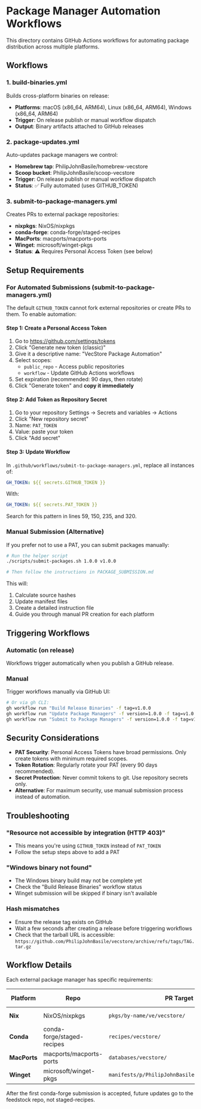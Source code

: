 # Package Manager Automation Workflows

This directory contains GitHub Actions workflows for automating package distribution across multiple platforms.

## Workflows

### 1. build-binaries.yml
Builds cross-platform binaries on release:
- **Platforms**: macOS (x86_64, ARM64), Linux (x86_64, ARM64), Windows (x86_64, ARM64)
- **Trigger**: On release publish or manual workflow dispatch
- **Output**: Binary artifacts attached to GitHub releases

### 2. package-updates.yml
Auto-updates package managers we control:
- **Homebrew tap**: PhilipJohnBasile/homebrew-vecstore
- **Scoop bucket**: PhilipJohnBasile/scoop-vecstore
- **Trigger**: On release publish or manual workflow dispatch
- **Status**: ✅ Fully automated (uses GITHUB_TOKEN)

### 3. submit-to-package-managers.yml
Creates PRs to external package repositories:
- **nixpkgs**: NixOS/nixpkgs
- **conda-forge**: conda-forge/staged-recipes
- **MacPorts**: macports/macports-ports
- **Winget**: microsoft/winget-pkgs
- **Status**: ⚠️ Requires Personal Access Token (see below)

## Setup Requirements

### For Automated Submissions (submit-to-package-managers.yml)

The default `GITHUB_TOKEN` cannot fork external repositories or create PRs to them. To enable automation:

#### Step 1: Create a Personal Access Token
1. Go to https://github.com/settings/tokens
2. Click "Generate new token (classic)"
3. Give it a descriptive name: "VecStore Package Automation"
4. Select scopes:
   - `public_repo` - Access public repositories
   - `workflow` - Update GitHub Actions workflows
5. Set expiration (recommended: 90 days, then rotate)
6. Click "Generate token" and **copy it immediately**

#### Step 2: Add Token as Repository Secret
1. Go to your repository Settings → Secrets and variables → Actions
2. Click "New repository secret"
3. Name: `PAT_TOKEN`
4. Value: paste your token
5. Click "Add secret"

#### Step 3: Update Workflow
In `.github/workflows/submit-to-package-managers.yml`, replace all instances of:
```yaml
GH_TOKEN: ${{ secrets.GITHUB_TOKEN }}
```

With:
```yaml
GH_TOKEN: ${{ secrets.PAT_TOKEN }}
```

Search for this pattern in lines 59, 150, 235, and 320.

### Manual Submission (Alternative)

If you prefer not to use a PAT, you can submit packages manually:

```bash
# Run the helper script
./scripts/submit-packages.sh 1.0.0 v1.0.0

# Then follow the instructions in PACKAGE_SUBMISSION.md
```

This will:
1. Calculate source hashes
2. Update manifest files
3. Create a detailed instruction file
4. Guide you through manual PR creation for each platform

## Triggering Workflows

### Automatic (on release)
Workflows trigger automatically when you publish a GitHub release.

### Manual
Trigger workflows manually via GitHub UI:
```bash
# Or via gh CLI:
gh workflow run "Build Release Binaries" -f tag=v1.0.0
gh workflow run "Update Package Managers" -f version=1.0.0 -f tag=v1.0.0
gh workflow run "Submit to Package Managers" -f version=1.0.0 -f tag=v1.0.0
```

## Security Considerations

- **PAT Security**: Personal Access Tokens have broad permissions. Only create tokens with minimum required scopes.
- **Token Rotation**: Regularly rotate your PAT (every 90 days recommended).
- **Secret Protection**: Never commit tokens to git. Use repository secrets only.
- **Alternative**: For maximum security, use manual submission process instead of automation.

## Troubleshooting

### "Resource not accessible by integration (HTTP 403)"
- This means you're using `GITHUB_TOKEN` instead of `PAT_TOKEN`
- Follow the setup steps above to add a PAT

### "Windows binary not found"
- The Windows binary build may not be complete yet
- Check the "Build Release Binaries" workflow status
- Winget submission will be skipped if binary isn't available

### Hash mismatches
- Ensure the release tag exists on GitHub
- Wait a few seconds after creating a release before triggering workflows
- Check that the tarball URL is accessible: `https://github.com/PhilipJohnBasile/vecstore/archive/refs/tags/TAG.tar.gz`

## Workflow Details

Each external package manager has specific requirements:

| Platform | Repo | PR Target | First Submission | Updates |
|----------|------|-----------|-----------------|---------|
| **Nix** | NixOS/nixpkgs | `pkgs/by-name/ve/vecstore/` | New package | Version updates |
| **Conda** | conda-forge/staged-recipes | `recipes/vecstore/` | Once (creates feedstock) | Update feedstock later |
| **MacPorts** | macports/macports-ports | `databases/vecstore/` | New port | Port updates |
| **Winget** | microsoft/winget-pkgs | `manifests/p/PhilipJohnBasile/vecstore/VERSION/` | New version | Each version |

After the first conda-forge submission is accepted, future updates go to the feedstock repo, not staged-recipes.
